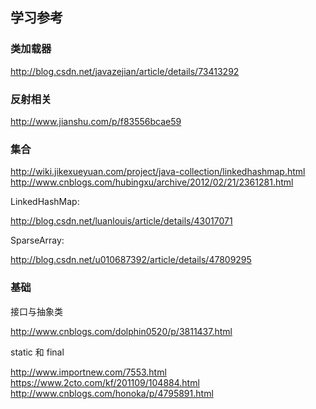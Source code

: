 ##  学习参考
### 类加载器
http://blog.csdn.net/javazejian/article/details/73413292

### 反射相关
http://www.jianshu.com/p/f83556bcae59

### 集合
http://wiki.jikexueyuan.com/project/java-collection/linkedhashmap.html
http://www.cnblogs.com/hubingxu/archive/2012/02/21/2361281.html

LinkedHashMap:

http://blog.csdn.net/luanlouis/article/details/43017071

SparseArray:

http://blog.csdn.net/u010687392/article/details/47809295

### 基础

接口与抽象类

http://www.cnblogs.com/dolphin0520/p/3811437.html

static 和 final

http://www.importnew.com/7553.html
https://www.2cto.com/kf/201109/104884.html
http://www.cnblogs.com/honoka/p/4795891.html
